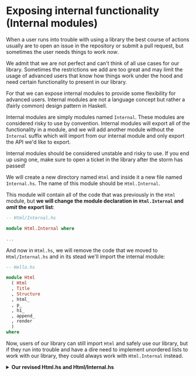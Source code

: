 # Exposing internal functionality (Internal modules)

When a user runs into trouble with using a library the best course of
actions usually are to open an issue in the repository or submit a pull
request, but sometimes the user needs things to work *now*.

We admit that we are not perfect and can't think of all use cases for our
library. Sometimes the restrictions we add are too great and may limit
the usage of advanced users that know how things work under the hood and
need certain functionality to present in our library.

For that we can expose internal modules to provide some flexibility for
advanced users. Internal modules are not a language concept but
rather a (fairly common) design pattern in Haskell.

Internal modules are simply modules named `Internal`.
These modules are considered risky to use by convention.
Internal modules will export all of the functionality in a
module, and we will add another module without the `Internal` suffix
which will import from our internal module and only export the API
we'd like to export.

Internal modules should be considered unstable and risky to use. If
you end up using one, make sure to open a ticket in the library after
the storm has passed!

We will create a new directory named `Html` and inside it a new file
named `Internal.hs`. The name of this module should be `Html.Internal`.

This module will contain all of the code that was previously in the `Html`
module, but **we will change the module declaration in `Html.Internal`
and _omit_ the export list**:

```hs
-- Html/Internal.hs

module Html.Internal where

...
```

And now in `Html.hs`, we will remove the code that we moved to `Html/Internal.hs`
and in its stead we'll import the internal module:

```hs
-- Hello.hs

module Html
  ( Html
  , Title
  , Structure
  , html_
  , p_
  , h1_
  , append_
  , render
  )
where
```

Now, users of our library can still import `Html` and safely use our library,
but if they run into trouble and have a dire need to implement unordered lists
to work with our library, they could always work with `Html.Internal` instead.

<details>
  <summary><b>Our revised Html.hs and Html/Internal.hs</b></summary>

```hs
-- Html.hs

module Html
  ( Html
  , Title
  , Structure
  , html_
  , p_
  , h1_
  , append_
  , render
  )
where

import Html.Internal
```

```hs
-- Html/Internal.hs

module Html.Internal where

-- * Types

newtype Html
  = Html String

newtype Structure
  = Structure String

type Title
  = String

-- * EDSL

html_ :: Title -> Structure -> Html
html_ title content =
  Html
    ( el "html"
      ( el "head" (el "title" (escape title))
        <> el "body" (getStructureString content)
      )
    )

p_ :: String -> Structure
p_ = Structure . el "p" . escape

h1_ :: String -> Structure
h1_ = Structure . el "h1" . escape

append_ :: Structure -> Structure -> Structure
append_ c1 c2 =
  Structure (getStructureString c1 <> getStructureString c2)

-- * Render

render :: Html -> String
render html =
  case html of
    Html str -> str

-- * Utilities

el :: String -> String -> String
el tag content =
  "<" <> tag <> ">" <> content <> "</" <> tag <> ">"

getStructureString :: Structure -> String
getStructureString content =
  case content of
    Structure str -> str

escape :: String -> String
escape =
  let
    escapeChar c =
      case c of
        '<' -> "&lt;"
        '>' -> "&gt;"
        '&' -> "&amp;"
        '"' -> "&quot;"
        '\'' -> "&#39;"
        _ -> [c]
  in
    concat . map escapeChar
```

</details>


